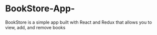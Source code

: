 # BookStore-App-
BookStore is a simple app built with React and Redux that allows you to view, add, and remove books
